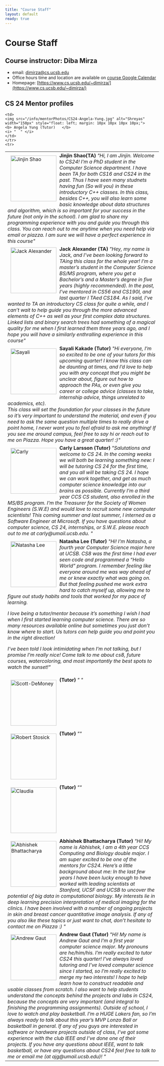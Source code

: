 ```yaml
---
title: "Course Staff"
layout: default
ready: true
---
```


# Course Staff<a name="staff"></a>

## Course instructor: Diba Mirza
* email: dimirza@cs.ucsb.edu
* Office hours time and location are available on [course Google Calendar](/info/schedule/)
* Homepage: [https://www.cs.ucsb.edu/~dimirza/](https://www.cs.ucsb.edu/~dimirza/)

## CS 24 Mentor profiles

<table style="width:100%">

  <tr>
    <td>
    <img src="/info/mentorPhotos/CS24-S18-Jinjin-S.jpg"  width="150px"  alt="Jinjin Shao" style="float: left; margin: 10px 10px 10px 10px;">
    <b> Jinjin Shao(TA)</b>
    <i> "Hi, I am Jinjin. Welcome to CS24! I’m a PhD student in the Computer Science department. I have been TA for both CS16 and CS24 in the past. Thus I have seen many studnets having fun (So will you) in these introductory C++ classes. In this class, besides C++, you will also learn some basic knowledge about data structures and algorithm, which is so important for your success in the future (not only in the school). I am glad to share my programming experience with you and guide you through this class. You can reach out to me anytime when you need help via email or piazza. I am sure we will have a perfect experience in this course" </i>
    </td>
</tr>
<tr>

  <td>
  <img src="/info/mentorPhotos/CS24-W18-John-Alexander.jpg" alt="Jack Alexander" alt="Image" width="150px" style="float: left; margin: 5px 10px 10px 10px;">
  <b> Jack Alexander (TA) </b>
  <i> "Hey, my name is Jack, and I’ve been looking forward to TAing this class for the whole year! I’m a master’s student in the Computer Science BS/MS program, where you get a Bachelor’s and a Master’s degree in five years (highly recommended). In the past, I’ve mentored in CS56 and CS190I, and last quarter I TAed CS184. As I said, I’ve wanted to TA an introductory CS class for quite a while, and I can’t wait to help guide you through the more advanced elements of C++ as well as your first complex data structures. Linked lists and binary search trees had something of a magical quality for me when I first learned them three years ago, and I hope you will have a similarly enthralling experience in this course" </i>
  </td>
  </tr>
  <tr>

    <td>
    <img src="/info/mentorPhotos/CS24-Angela-Yung.jpg" alt="Shreyas" width="150px" style="float: left; margin: 10px 10px 10px 10px;">
    <b> Angela Yung (Tutor)   </b>
    <i> "  " </i>
    </td>
    </tr>
    <tr>

  <td>
  <img src="/info/mentorPhotos/CS24-W18-Sayali-Kakade.jpg" alt="Sayali" width="150px" style="float: left; margin: 10px 10px 10px 10px;">
  <b> Sayali Kakade (Tutor)    </b>
  <i> "Hi everyone, I’m so excited to be one of your tutors for this upcoming quarter! I know this class can be daunting at times, and I’d love to help you with any concept that you might be unclear about, figure out how to approach the PAs, or even give you career or college advice (classes to take, internship advice, things unrelated to academics, etc). <br> This class will set the foundation for your classes in the future so it’s very important to understand the material, and even if you need to ask the same question multiple times to really drive a point home, I never want you to feel afraid to ask me anything! If you see me around campus, feel free to say hi or reach out to me on Piazza. Hope you have a great quarter! :)" </i>
  </td>
  </tr>

   <tr>
  <td>
  <img src="/info/mentorPhotos/CS24-Carly-Larsson.jpg" alt=" Carly"  width="150px"  style="float: left; margin: 10px 10px 10px 10px;">
  <b>  Carly  Larsson (Tutor)    </b>
  <i> "Salutations and welcome to CS 24. In the coming weeks we will both be learning something new: I will be tutoring CS 24 for the first time, and you all will be taking CS 24. I hope we can work together, and get as much computer science knowledge into our brains as possible. Currently I’m a third year CCS CS student, also enrolled in the MS/BS program. I’m the Treasurer for the Society of Women Engineers (S.W.E) and would love to recruit some new computer scientists! This coming summer and last summer, I interned as a Software Engineer at Microsoft. If you have questions about computer science, CS 24, internships, or S.W.E. please reach out to me at carly@umail.ucsb.edu. " </i>
  </td>
  </tr>

  <tr>
  <td>
  <img src="/info/mentorPhotos/CS24-Natasha-L.jpeg" alt=" Natasha Lee" width="150px" style="float: left; margin: 10px 10px 10px 10px;">
  <b> Natasha Lee (Tutor)    </b>
  <i> "Hi! I’m Natasha, a fourth year Computer Science major here at UCSB. CS8 was the first time I had ever seen code and programmed a “Hello World” program. I remember feeling like everyone around me was way ahead of me or knew exactly what was going on. But that feeling pushed me work extra hard to catch myself up, allowing me to figure out study habits and tools that worked for my pace of learning.

I love being a tutor/mentor because it’s something I wish I had when I first started learning computer science. There are so many resources available online but sometimes you just don’t know where to start. Us tutors can help guide you and point you in the right direction!

I’ve been told I look intimidating when I’m not talking, but I promise I’m really nice! Come talk to me about cs8, future courses, watercoloring, and most importantly the best spots to watch the sunset!" </i>
  </td>
  </tr>

  <tr>
  <td>
  <img src="/info/mentorPhotos/CS24-W18-Scott-DeMoney.jpg" alt="Scott-DeMoney" width="150px" style="float: left; margin: 10px 10px 10px 10px;">
  <b> (Tutor)    </b>
  <i> " " </i>
  </td>
  </tr>
  <tr>
  <td>
  <img src="/info/mentorPhotos/CS24-W18-Robert-Stosick.jpg" alt=" Robert	Stosick" width="150px" style="float: left; margin: 10px 10px 10px 10px;">
  <b>  (Tutor)    </b>
  <i> "" </i>
  </td>
  </tr>
  <tr>
  <td>
  <img src="/info/mentorPhotos/CS24-W18-ClaudiaZeng.jpeg" alt="Claudia" width="150px" style="float: left; margin: 10px 10px 10px 10px;">
  <b> (Tutor) </b>
  <i> "" </i>
  </td>
  </tr>
  <tr>
  <td>
  <img src="/info/mentorPhotos/CS24-W18-Abhishek-Bhattacharya.jpg" alt=" Abhishek	Bhattacharya" width="150px" style="float: left; margin: 10px 10px 10px 10px;">
  <b>  Abhishek	Bhattacharya (Tutor)    </b>
  <i> "Hi! My name is  Abhishek, I am a 4th year CCS Computing and Biology double major. I am super excited to be one of the mentors for CS24. Here’s a little background about me:  In the last few years I have been lucky enough to have worked with leading scientists at Stanford, UCSF and UCSB to uncover the potential of big data in computational biology. My interests lie in deep learning precision interpretation of medical imaging for the clinics. I have been involved with a number of ongoing projects in skin and breast cancer quantitative image analysis. If any of you also like these topics or just want to chat, don’t hesitate to contact me on Piazza :) " </i>
  </td>
  </tr>
  
  <tr>
  <td>
  <img src="/info/mentorPhotos/CS24-S18-Andrew-G.jpg" alt="Andrew Gaut" width="150px" style="float: left; margin: 10px 10px 10px 10px;">
  <b>  Andrew Gaut (Tutor)    </b>
  <i> "Hi! My name is Andrew Gaut and I’m a first year computer science major. My pronouns are he/him/his. I’m really excited to tutor CS24 this quarter! I’ve always loved tutoring and I’ve loved computer science since I started, so I’m really excited to merge my two interests! I hope to help learn how to construct readable and usable classes from scratch. I also want to help students understand the concepts behind the projects and labs in CS24, because the concepts are very important (and integral to finishing the programming assignments). Outside of school, I love to watch and play basketball. I’m a HUGE Lakers fan, so I’m always ready to talk about this year’s MVP Lonzo Ball or basketball in general. If any of you guys are interested in software or hardware projects outside of class, I’ve got some experience with the club IEEE and I’ve done one of their projects. If you have any questions about IEEE, want to talk basketball, or have any questions about CS24 feel free to talk to me or email me (at ajg@umail.ucsb.edu)!
" </i>
  </td>
  </tr>


</table>

